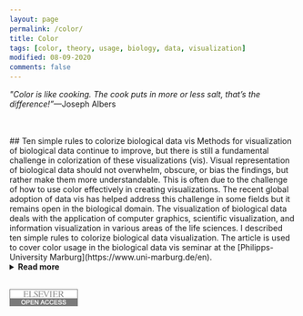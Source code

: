 ```yaml
---
layout: page
permalink: /color/
title: Color
tags: [color, theory, usage, biology, data, visualization]
modified: 08-09-2020
comments: false
---
```


_"Color is like cooking.  The cook puts in more or less salt, that’s the difference!”_—Joseph Albers

<br/>
<br/>
## Ten simple rules to colorize biological data vis
Methods for visualization of biological data continue to improve, but there is still a fundamental challenge in colorization of these visualizations (vis).  Visual representation of biological data should not overwhelm, obscure, or bias the findings, but rather make them more understandable.  This is often due to the challenge of how to use color effectively in creating visualizations.  The recent global adoption of data vis has helped address this challenge in some fields but it remains open in the biological domain.  The visualization of biological data deals with the application of computer graphics, scientific visualization, and information visualization in various areas of the life sciences.  I described ten simple rules to colorize biological data visualization. The article is used to cover color usage in the biological data vis seminar at the [Philipps-University Marburg](https://www.uni-marburg.de/en).
<details><summary><b>Read more</b></summary>
<p> 
	<ol>
		<li> Identify the nature of your data</li>
		<li> Select a color space</li>
		<li> Create a color palette based on the selected color space</li>
		<li> Apply the color palette to your data set for visualization</li>
		<li> Check for color context in your data vis after the color palette is Applied</li>
		<li> Evaluate interactions of colors in your data visualization</li>
		<li> Be aware of color conventions and definitions in your particular discipline</li>
		<li> Assess color deficiencies</li>
		<li> Consider web content accessibility and Print Realities</li>
		<li> Get it right in black & white</li>
	</ol>
</p>
</details>
<br/>

<p><a href="https://collections.plos.org/ten-simple-rules"><img src="/images/id_elsevier.png"></a></p>

